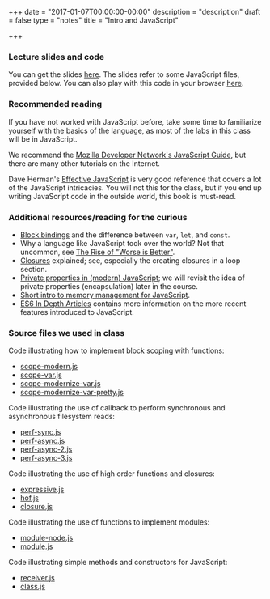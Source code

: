 +++
date = "2017-01-07T00:00:00-00:00"
description = "description"
draft = false
type = "notes"
title = "Intro and JavaScript"

+++

### Lecture slides and code

You can get the slides <a href="../../slides/js-nutshell.pdf">here</a>. The
slides refer to some JavaScript files, provided below. You can also play with this code in your browser <a href="../intro-js-code">here</a>.

### Recommended reading

If you have not worked with JavaScript before, take some time to familiarize
yourself with the basics of the language, as most of the labs in this class
will be in JavaScript.

We recommend the <a
href="https://developer.mozilla.org/en-US/docs/Web/JavaScript/Guide">Mozilla
Developer Network's JavaScript Guide</a>,
but there are many other tutorials on the Internet.

Dave Herman's <a href="http://effectivejs.com/">Effective JavaScript</a> is
very good reference that covers a lot of the JavaScript intricacies.  You will
not this for the class, but if you end up writing JavaScript code in the
outside world, this book is must-read.

### Additional resources/reading for the curious

- <a href="https://leanpub.com/understandinges6/read#leanpub-auto-block-bindings">Block bindings</a> and the difference between `var`, `let`, and `const`.
- Why a language like JavaScript took over the world? Not that uncommon, see <a href="https://www.jwz.org/doc/worse-is-better.html">The Rise of "Worse is Better"</a>.
- <a href="https://developer.mozilla.org/en-US/docs/Web/JavaScript/Closures">Closures</a> explained; see, especially the creating closures in a loop section.
- <a href="https://curiosity-driven.org/private-properties-in-javascript">Private properties in (modern) JavaScript</a>; we will revisit the idea of private properties (encapsulation) later in the course.
- <a href="https://developer.mozilla.org/en-US/docs/Web/JavaScript/Memory_Management">Short intro to memory management for JavaScript</a>.
- <a href="https://hacks.mozilla.org/category/es6-in-depth/">ES6 In Depth Articles</a> contains more information on the more recent features introduced to JavaScript.

### Source files we used in class

Code illustrating how to implement block scoping with functions:

- <a href="../../code/intro-js/scope-modern.js">scope-modern.js</a>
- <a href="../../code/intro-js/scope-var.js">scope-var.js</a>
- <a href="../../code/intro-js/scope-modernize-var.js">scope-modernize-var.js</a>
- <a href="../../code/intro-js/scope-modernize-var-pretty.js">scope-modernize-var-pretty.js</a>

Code illustrating the use of callback to perform synchronous and asynchronous
filesystem reads:

- <a href="../../code/intro-js/perf-sync.js">perf-sync.js</a>
- <a href="../../code/intro-js/perf-async.js">perf-async.js</a>
- <a href="../../code/intro-js/perf-async-2.js">perf-async-2.js</a>
- <a href="../../code/intro-js/perf-async-3.js">perf-async-3.js</a>

Code illustrating the use of high order functions and closures:

- <a href="../../code/intro-js/expressive.js">expressive.js</a>
- <a href="../../code/intro-js/hof.js">hof.js</a>
- <a href="../../code/intro-js/closure.js">closure.js</a>

Code illustrating the use of functions to implement modules:

- <a href="../../code/intro-js/module-node.js">module-node.js</a>
- <a href="../../code/intro-js/module.js">module.js</a>

Code illustrating simple methods and constructors for JavaScript:

- <a href="../../code/intro-js/receiver.js">receiver.js</a>
- <a href="../../code/intro-js/class.js">class.js</a>
